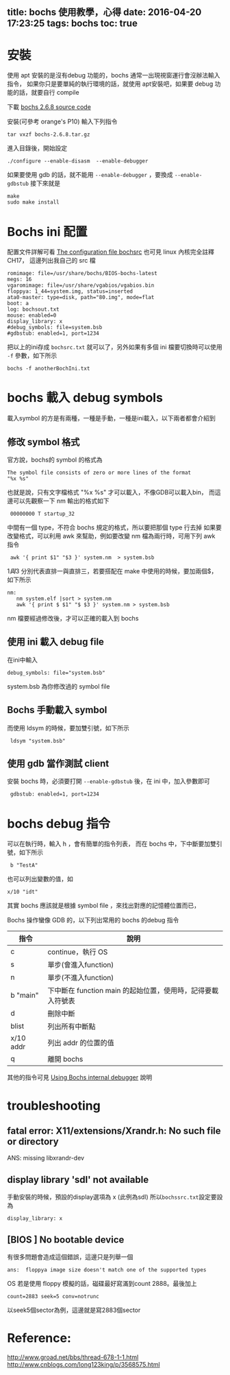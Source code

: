 title: bochs 使用教學，心得
date: 2016-04-20 17:23:25
tags: bochs
toc: true 
---
安裝
============
使用 apt 安裝的是沒有debug 功能的，bochs 通常一出現視窗運行會沒辦法輸入指令，
如果你只是要單純的執行環境的話，就使用 apt安裝吧，如果要 debug 功能的話，就要自行 compile

下載 [bochs 2.6.8 source code](https://sourceforge.net/projects/bochs/files/bochs/2.6.8/)

安裝(可參考 orange's P10)
輸入下列指令 

	tar vxzf bochs-2.6.8.tar.gz
進入目錄後，開始設定

	./configure --enable-disasm  --enable-debugger
	
如果要使用 gdb 的話，就不能用 `--enable-debugger` ，要換成  `--enable-gdbstub`
接下來就是

	make
	sudo make install

<!--more-->
	
Bochs ini 配置
============
配置文件詳解可看 
[The configuration file bochsrc](
http://bochs.sourceforge.net/doc/docbook/user/bochsrc.html)
也可見 linux 內核完全註釋 CH17，
這邊列出我自己的 src 檔


	romimage: file=/usr/share/bochs/BIOS-bochs-latest
	megs: 16
	vgaromimage: file=/usr/share/vgabios/vgabios.bin
	floppya: 1_44=system.img, status=inserted
	ata0-master: type=disk, path="80.img", mode=flat
	boot: a
	log: bochsout.txt
	mouse: enabled=0
	display_library: x
	#debug_symbols: file=system.bsb
	#gdbstub: enabled=1, port=1234

把以上的ini存成 `bochsrc.txt` 就可以了，另外如果有多個 ini 檔要切換時可以使用 `-f` 參數，如下所示

	bochs -f anotherBochIni.txt

bochs 載入 debug symbols 
============
載入symbol 的方是有兩種，一種是手動，一種是ini載入，以下兩者都會介紹到

修改 symbol 格式
--------------------
官方說，bochs的 symbol 的格式為

	The symbol file consists of zero or more lines of the format
	"%x %s"
	
也就是說，只有文字檔格式 "%x %s"  才可以載入，不像GDB可以載入bin，
而這邊可以先觀察一下 nm 輸出的格式如下

     00000000 T startup_32
	 
中間有一個 type，不符合 bochs 規定的格式，所以要把那個 type 行去掉
如果要改變格式，可以利用 awk 來幫助，例如要改變 nm 檔為兩行時，可用下列 awk 指令

     awk '{ print $1" "$3 }' system.nm  > system.bsb

$1與$3 分別代表直排一與直排三，若要搭配在 make 中使用的時候，要加兩個$，如下所示 

	nm:
       nm system.elf |sort > system.nm
       awk '{ print $ $1" "$ $3 }' system.nm > system.bsb

nm 檔要經過修改後，才可以正確的載入到 bochs

使用 ini 載入 debug file 
-------------------
在ini中輸入

	debug_symbols: file="system.bsb"

system.bsb 為你修改過的 symbol file 

Bochs 手動載入 symbol
---------------------------
而使用 ldsym 的時候，要加雙引號，如下所示

     ldsym "system.bsb"

	 
使用 gdb 當作測試 client
-------------------
安裝 bochs 時，必須要打開 `--enable-gdbstub` 後，在 ini 中，加入參數即可

     gdbstub: enabled=1, port=1234
	 
bochs debug 指令 
============
可以在執行時，輸入 h ，會有簡單的指令列表，
而在 bochs 中，下中斷要加雙引號，如下所示

     b "TestA" 
	 
也可以列出變數的值，如

	x/10 "idt"

其實 bochs 應該就是根據 symbol file ，來找出對應的記憶體位置而已，

Bochs 操作蠻像 GDB 的，以下列出常用的 bochs 的debug 指令
	
|   指令         | 說明                                 |
|----------------|--------------------------------------|
| c              | continue，執行 OS                    |
| s              | 單步(會進入function)                 |
| n              | 單步(不進入function)                 |
| b "main"       | 下中斷在 function main 的起始位置，使用時，記得要載入符號表         |
| d              | 刪除中斷                             |
| blist          | 列出所有中斷點                       |
| x/10 addr      | 列出 addr 的位置的值                 |
| q              | 離開 bochs                           |



其他的指令可見 [Using Bochs internal debugger](http://bochs.sourceforge.net/doc/docbook/user/internal-debugger.html) 說明
	 
troubleshooting 
============

fatal error: X11/extensions/Xrandr.h: No such file or directory
---------------------
ANS:  missing libxrandr-dev


display library 'sdl' not available
-----------------------------------
手動安裝的時候，預設的display選項為 x (此例為sdl)
所以`bochssrc.txt`設定要設為

	display_library: x

	
[BIOS ] No bootable device
---------------
有很多問題會造成這個錯誤，這邊只是列舉一個

	ans:  floppya image size doesn't match one of the supported types

OS 若是使用 floppy 模擬的話，磁碟最好寫滿到count 2888。最後加上

	count=2883 seek=5 conv=notrunc

以seek5個sector為例，這邊就是寫2883個sector


Reference:
============
http://www.groad.net/bbs/thread-678-1-1.html    
http://www.cnblogs.com/long123king/p/3568575.html     

